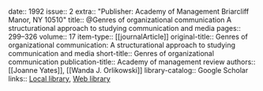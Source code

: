 date:: 1992
issue:: 2
extra:: "Publisher: Academy of Management Briarcliff Manor, NY 10510"
title:: @Genres of organizational communication A structurational approach to studying communication and media
pages:: 299–326
volume:: 17
item-type:: [[journalArticle]]
original-title:: Genres of organizational communication: A structurational approach to studying communication and media
short-title:: Genres of organizational communication
publication-title:: Academy of management review
authors:: [[Joanne Yates]], [[Wanda J. Orlikowski]]
library-catalog:: Google Scholar
links:: [Local library](zotero://select/library/items/WNRYG4KJ), [Web library](https://www.zotero.org/users/6520516/items/WNRYG4KJ)
